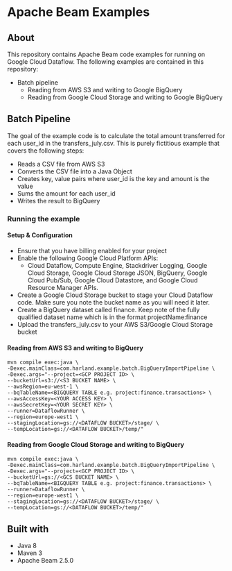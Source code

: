 # Apache Beam Examples

## About
This repository contains Apache Beam code examples for running on Google Cloud Dataflow. The following examples are contained in this repository:
* Batch pipeline
    * Reading from AWS S3 and writing to Google BigQuery
    * Reading from Google Cloud Storage and writing to Google BigQuery

## Batch Pipeline
The goal of the example code is to calculate the total amount transferred for each user_id in the transfers_july.csv.
This is purely fictitious example that covers the following steps: 
* Reads a CSV file from AWS S3 
* Converts the CSV file into a Java Object
* Creates key, value pairs where user_id is the key and amount is the value
* Sums the amount for each user_id
* Writes the result to BigQuery

### Running the example

#### Setup & Configuration
* Ensure that you have billing enabled for your project
* Enable the following Google Cloud Platform APIs:
    * Cloud Dataflow, Compute Engine, Stackdriver Logging, Google Cloud Storage, Google Cloud Storage JSON, BigQuery, Google Cloud Pub/Sub, Google Cloud Datastore, and Google Cloud Resource Manager APIs.
* Create a Google Cloud Storage bucket to stage your Cloud Dataflow code. Make sure you note the bucket name as you will need it later.
* Create a BigQuery dataset called finance. Keep note of the fully qualified dataset name which is in the format projectName:finance
* Upload the transfers_july.csv to your AWS S3/Google Cloud Storage bucket

#### Reading from AWS S3 and writing to BigQuery
```
mvn compile exec:java \
-Dexec.mainClass=com.harland.example.batch.BigQueryImportPipeline \
-Dexec.args="--project=<GCP PROJECT ID> \
--bucketUrl=s3://<S3 BUCKET NAME> \
--awsRegion=eu-west-1 \
--bqTableName=<BIGQUERY TABLE e.g. project:finance.transactions> \
--awsAccessKey=<YOUR ACCESS KEY> \
--awsSecretKey=<YOUR SECRET KEY> \
--runner=DataflowRunner \
--region=europe-west1 \
--stagingLocation=gs://<DATAFLOW BUCKET>/stage/ \
--tempLocation=gs://<DATAFLOW BUCKET>/temp/"
```

#### Reading from Google Cloud Storage and writing to BigQuery
```
mvn compile exec:java \
-Dexec.mainClass=com.harland.example.batch.BigQueryImportPipeline \
-Dexec.args="--project=<GCP PROJECT ID> \
--bucketUrl=gs://<GCS BUCKET NAME> \
--bqTableName=<BIGQUERY TABLE e.g. project:finance.transactions> \
--runner=DataflowRunner \
--region=europe-west1 \
--stagingLocation=gs://<DATAFLOW BUCKET>/stage/ \
--tempLocation=gs://<DATAFLOW BUCKET>/temp/"
```

## Built with
* Java 8
* Maven 3
* Apache Beam 2.5.0
